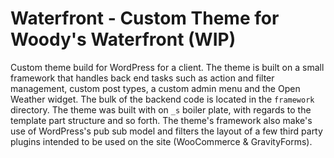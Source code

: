 

Waterfront - Custom Theme for Woody's Waterfront (WIP)
===

Custom theme build for WordPress for a client.
The theme is built on a small framework that handles back end tasks such as action and filter management, custom post types, a custom admin menu and the Open Weather widget.
The bulk of the backend code is located in the `framework` directory. The theme was built with on `_s` boiler plate, with regards to the template part structure and so forth.
The theme's framework also make's use of WordPress's pub sub model and filters the layout of a few third party plugins intended to be used on the site (WooCommerce & GravityForms).

